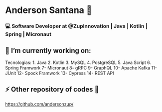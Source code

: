 # Anderson Santana 🚀

### 💻 Software Developer at @ZupInnovation | Java | Kotlin | Spring | Micronaut

## 🚀 I’m currently working on:
  Tecnologias:
    1. Java
    2. Kotlin
    3. MySQL
    4. PostgreSQL
    5. Java Script
    6. Spring Framwork
    7- Micronaut
    8- gRPC
    9- GraphQL
    10- Apache Kafka
    11- JUnit
    12- Spock Framwork
    13- Cypress
    14- REST API


## ⚡ Other repository of codes 🚀
  https://github.com/andersonzup/
  
<!--
**andersonsantan/andersonsantan** is a ✨ _special_ ✨ repository because its `README.md` (this file) appears on your GitHub profile.

Here are some ideas to get you started:

- 🔭 I’m currently working on ...
- 🌱 I’m currently learning ...
- 👯 I’m looking to collaborate on ...
- 🤔 I’m looking for help with ...
- 💬 Ask me about ...
- 📫 How to reach me: ...
- 😄 Pronouns: ...
- ⚡ Fun fact: ...
-->
